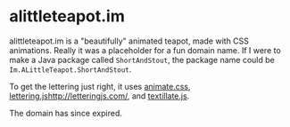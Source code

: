 # alittleteapot.im

alittleteapot.im is a "beautifully" animated teapot, made with CSS animations. 
Really it was a placeholder for a fun domain name. If I were to make a Java package called `ShortAndStout`, the package name could be `Im.ALittleTeapot.ShortAndStout`.

To get the lettering just right, it uses [animate.css](http://daneden.github.io/animate.css/), [lettering.js]()http://letteringjs.com/, and [textillate.js](http://textillate.js.org/).

The domain has since expired.
